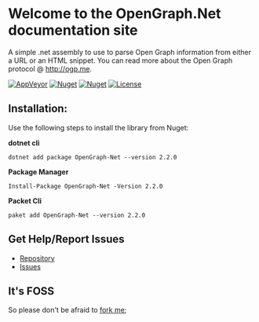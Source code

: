 #  Welcome to the OpenGraph.Net documentation site
A simple .net assembly to use to parse Open Graph information from either a URL or an HTML snippet. You can read more about the Open Graph protocol @ http://ogp.me.

[![AppVeyor](https://img.shields.io/appveyor/ci/GeoffHorsey/opengraph-net.svg)](https://ci.appveyor.com/project/GeoffHorsey/opengraph-net)
[![Nuget](https://img.shields.io/nuget/v/OpenGraph-Net.svg)](http://www.nuget.org/packages/OpenGraph-Net/)
[![Nuget](https://img.shields.io/nuget/dt/OpenGraph-Net.svg)](http://www.nuget.org/packages/OpenGraph-Net/)
[![License](https://img.shields.io/badge/license-MIT-orange.svg)](https://raw.githubusercontent.com/ghorsey/OpenGraph-Net/master/LICENSE)

## Installation:
Use the following steps to install the library from Nuget:

**dotnet cli**

    dotnet add package OpenGraph-Net --version 2.2.0

**Package Manager**

    Install-Package OpenGraph-Net -Version 2.2.0

**Packet Cli**

    paket add OpenGraph-Net --version 2.2.0

## Get Help/Report Issues

* [Repository](https://github.com/ghorsey/OpenGraph-Net)
* [Issues](https://github.com/ghorsey/OpenGraph-Net/issues)

## It's FOSS
So please don't be afraid to [fork me](https://github.com/ghorsey/OpenGraph-Net);